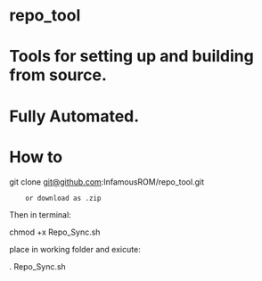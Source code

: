 repo_tool
=========

# Tools for setting up and building from source.
# Fully Automated.

# How to

  git clone git@github.com:InfamousROM/repo_tool.git

        or download as .zip

Then in terminal:

  chmod +x Repo_Sync.sh

place in working folder and exicute:

  . Repo_Sync.sh
